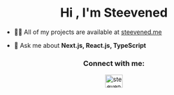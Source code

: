 <h1 align="center">Hi , I'm Steevened</h1>

- 👨‍💻 All of my projects are available at [steevened.me](https://steevened.me)

- 💬 Ask me about **Next.js, React.js, TypeScript**

<h3 align="center">Connect with me:</h3>
<p align="center">
<a href="https://linkedin.com/in/steevened" target="blank"><img align="center" src="https://raw.githubusercontent.com/rahuldkjain/github-profile-readme-generator/master/src/images/icons/Social/linked-in-alt.svg" alt="steevened" height="30" width="40" /></a>
</p>

